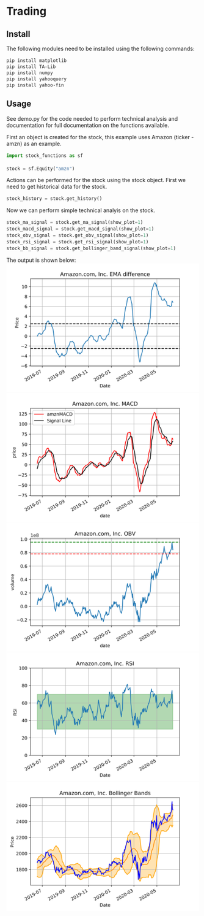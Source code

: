 # Trading

## Install

The following modules need to be installed using the following commands:

```
pip install matplotlib 
pip install TA-Lib
pip install numpy
pip install yahooquery
pip install yahoo-fin
```

## Usage

See demo.py for the code needed to perform technical analysis and documentation for full documentation on the functions available.

First an object is created for the stock, this example uses Amazon (ticker - amzn) as an example.

```python
import stock_functions as sf

stock = sf.Equity("amzn")
````

Actions can be performed for the stock using the stock object. First we need to get historical data for the stock.

```python
stock_history = stock.get_history()
```

Now we can perform simple technical analyis on the stock.

```python
stock_ma_signal = stock.get_ma_signal(show_plot=1)
stock_macd_signal = stock.get_macd_signal(show_plot=1)
stock_obv_signal = stock.get_obv_signal(show_plot=1)
stock_rsi_signal = stock.get_rsi_signal(show_plot=1)
stock_bb_signal = stock.get_bollinger_band_signal(show_plot=1)
```

The output is shown below:
![EMA picture](https://github.com/RemiBahar/Trading/blob/master/images/EMA.png)
![MACD picture](https://github.com/RemiBahar/Trading/blob/master/images/MACD.png)
![OBV picture](https://github.com/RemiBahar/Trading/blob/master/images/OBV.png)
![RSI picture](https://github.com/RemiBahar/Trading/blob/master/images/RSI.png)
![BB picture](https://github.com/RemiBahar/Trading/blob/master/images/BB.png)
